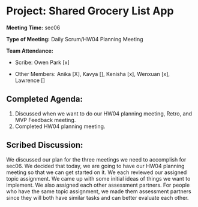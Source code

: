# Project: Shared Grocery List App

**Meeting Time:** sec06

**Type of Meeting:** Daily Scrum/HW04 Planning Meeting

**Team Attendance:**

- Scribe:
Owen Park [x]

- Other Members:
Anika [X],
Kavya [],
Kenisha [x],
Wenxuan [x],
Lawrence []

## Completed Agenda:
1. Discussed when we want to do our HW04 planning meeting, Retro, and MVP Feedback meeting.
2. Completed HW04 planning meeting.

## Scribed Discussion:
We discussed our plan for the three meetings we need to accomplish for sec06. We decided that today, we are going to 
have our HW04 planning meeting so that we can get started on it. We each reviewed our assigned topic assignment. 
We came up with some initial ideas of things we want to implement. We also assigned each other assessment partners.
For people who have the same topic assignment, we made them assessment partners since they will both have similar tasks
and can better evaluate each other.

